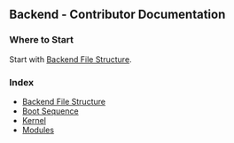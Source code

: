 ## Backend - Contributor Documentation

### Where to Start

Start with [Backend File Structure](./contributors/structure.md).

### Index

- [Backend File Structure](./contributors/structure.md)
- [Boot Sequence](./contributors/boot-sequence.md)
- [Kernel](./Kernel.md)
- [Modules](./contributors/modules.md)
